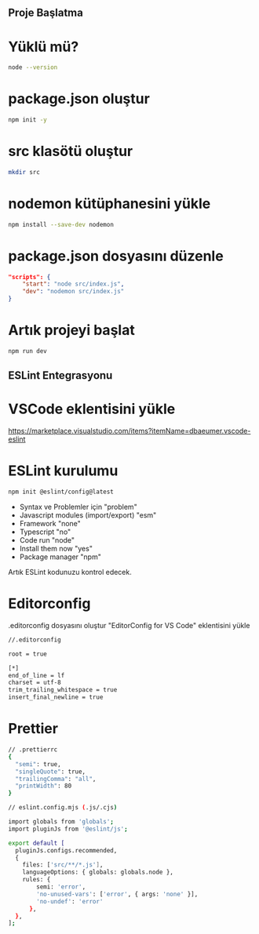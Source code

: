 <!-- Ana başlık -->
## Proje Başlatma

# Yüklü mü?
```bash
node --version
```

# package.json oluştur
```bash
npm init -y
```
# src klasötü oluştur
```bash
mkdir src
```

# nodemon kütüphanesini yükle
```bash
npm install --save-dev nodemon
```

# package.json dosyasını düzenle
```json
"scripts": {
    "start": "node src/index.js",
    "dev": "nodemon src/index.js"
}
```

# Artık projeyi başlat
```bash
npm run dev
```
## ESLint Entegrasyonu

# VSCode eklentisini yükle

https://marketplace.visualstudio.com/items?itemName=dbaeumer.vscode-eslint

# ESLint kurulumu

```bash
npm init @eslint/config@latest
```

- Syntax ve Problemler için "problem"
- Javascript modules (import/export) "esm"
- Framework "none"
- Typescript "no"
- Code run "node" <!--  space ile browser'ın tiki kaldırılıp node seçilecek -->
- Install them now "yes"
- Package manager "npm"

Artık ESLint kodunuzu kontrol edecek.

# Editorconfig

.editorconfig dosyasını oluştur
"EditorConfig for VS Code" eklentisini yükle

```bash
//.editorconfig

root = true

[*]
end_of_line = lf
charset = utf-8
trim_trailing_whitespace = true
insert_final_newline = true
```

# Prettier

```bash
// .prettierrc
{
  "semi": true,
  "singleQuote": true,
  "trailingComma": "all",
  "printWidth": 80
}

// eslint.config.mjs (.js/.cjs)

import globals from 'globals';
import pluginJs from '@eslint/js';

export default [
  pluginJs.configs.recommended,
  {
    files: ['src/**/*.js'],
    languageOptions: { globals: globals.node },
    rules: { 
	    semi: 'error', 
	    'no-unused-vars': ['error', { args: 'none' }], 
	    'no-undef': 'error' 
	  },
  },
];
```

